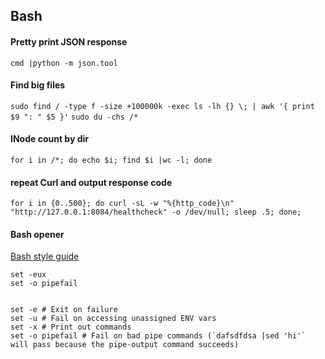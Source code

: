 Bash
----

#### Pretty print JSON response
`cmd |python -m json.tool`

#### Find big files
`sudo find / -type f -size +100000k -exec ls -lh {} \; | awk '{ print $9 ": " $5 }'`
`sudo du -chs /*`

#### INode count by dir
`for i in /*; do echo $i; find $i |wc -l; done`

#### repeat Curl and output response code
`for i in {0..500}; do curl -sL -w "%{http_code}\n" "http://127.0.0.1:8084/healthcheck" -o /dev/null; sleep .5; done;`


#### Bash opener
[Bash style guide](https://github.com/progrium/bashstyle)
```
set -eux
set -o pipefail


set -e # Exit on failure
set -u # Fail on accessing unassigned ENV vars
set -x # Print out commands
set -o pipefail # Fail on bad pipe commands (`dafsdfdsa |sed 'hi'` will pass because the pipe-output command succeeds)
```
